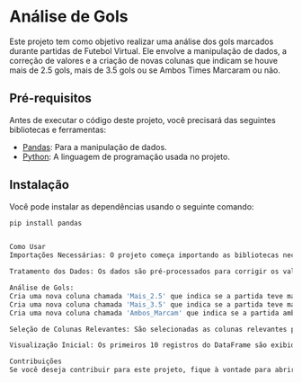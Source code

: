 # Análise de Gols

Este projeto tem como objetivo realizar uma análise dos gols marcados durante partidas de Futebol Virtual. Ele envolve a manipulação de dados, a correção de valores e a criação de novas colunas que indicam se houve mais de 2.5 gols, mais de 3.5 gols ou se Ambos Times Marcaram ou não.

## Pré-requisitos

Antes de executar o código deste projeto, você precisará das seguintes bibliotecas e ferramentas:

- [Pandas](https://pandas.pydata.org/): Para a manipulação de dados.
- [Python](https://www.python.org/): A linguagem de programação usada no projeto.

## Instalação

Você pode instalar as dependências usando o seguinte comando:

```bash
pip install pandas


Como Usar
Importações Necessárias: O projeto começa importando as bibliotecas necessárias, como o Pandas.

Tratamento dos Dados: Os dados são pré-processados para corrigir os valores '5+' na coluna de gols e converter as colunas 'TimeA_Gols' e 'TimeB_Gols' em tipos inteiros.

Análise de Gols:
Cria uma nova coluna chamada 'Mais_2.5' que indica se a partida teve mais de 2.5 gols.
Cria uma nova coluna chamada 'Mais_3.5' que indica se a partida teve mais de 3.5 gols.
Cria uma nova coluna chamada 'Ambos_Marcam' que indica se a partida ambos os times marcaram.

Seleção de Colunas Relevantes: São selecionadas as colunas relevantes para visualização.

Visualização Inicial: Os primeiros 10 registros do DataFrame são exibidos.

Contribuições
Se você deseja contribuir para este projeto, fique à vontade para abrir uma solicitação de pull ou reportar problemas.
